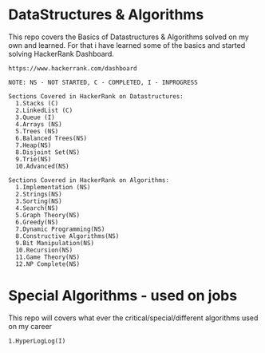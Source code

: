 # DataStructures & Algorithms
    
   This repo covers the Basics of Datastructures & Algorithms solved on my own and learned.
    For that i have learned some of the basics and started solving HackerRank Dashboard.
    
    https://www.hackerrank.com/dashboard
    
    NOTE: NS - NOT STARTED, C - COMPLETED, I - INPROGRESS
    
    Sections Covered in HackerRank on Datastructures:
      1.Stacks (C)
      2.LinkedList (C)
      3.Queue (I)
      4.Arrays (NS)
      5.Trees (NS)
      6.Balanced Trees(NS)
      7.Heap(NS)
      8.Disjoint Set(NS)
      9.Trie(NS)
      10.Advanced(NS)
      
    Sections Covered in HackerRank on Algorithms:
      1.Implementation (NS)
      2.Strings(NS)
      3.Sorting(NS)
      4.Search(NS)
      5.Graph Theory(NS)
      6.Greedy(NS)
      7.Dynamic Programming(NS)
      8.Constructive Algorithms(NS)
      9.Bit Manipulation(NS)
      10.Recursion(NS)
      11.Game Theory(NS)
      12.NP Complete(NS)
      

# Special Algorithms - used on jobs

  This repo will covers what ever the critical/special/different algorithms used on my career

    1.HyperLogLog(I)

